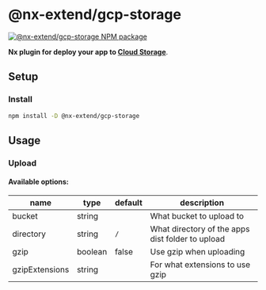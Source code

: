 # @nx-extend/gcp-storage

<a href="https://www.npmjs.com/package/@nx-extend/gcp-storage" rel="nofollow">
  <img src="https://badgen.net/npm/v/@nx-extend/gcp-storage" alt="@nx-extend/gcp-storage NPM package">
</a>

**Nx plugin for deploy your app to [Cloud Storage](https://cloud.google.com/storage)**.

## Setup

### Install

```sh
npm install -D @nx-extend/gcp-storage
```

## Usage

### Upload

#### Available options:

| name         | type     | default | description                                          |
| ------------ | -------- | ------- | ---------------------------------------------------- |
| bucket | string |  | What bucket to upload to |
| directory | string | `/` | What directory of the apps dist folder to upload |
| gzip | boolean | false | Use gzip when uploading |
| gzipExtensions | string |  | For what extensions to use gzip |
